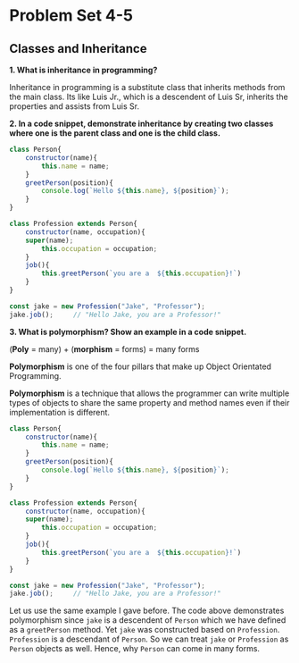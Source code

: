# Problem Set 4-5

## Classes and Inheritance 

**1. What is inheritance in programming?**

Inheritance in programming is a substitute class that inherits methods from the main class.
Its like Luis Jr., which is a descendent of Luis Sr, inherits the properties and assists from Luis Sr.

**2. In a code snippet, demonstrate inheritance by creating two classes where one is the parent class and one is the child class.**

```js
class Person{
    constructor(name){
        this.name = name;
    }
    greetPerson(position){
        console.log(`Hello ${this.name}, ${position}`);
    }
}

class Profession extends Person{
    constructor(name, occupation){
    super(name);
        this.occupation = occupation;
    }
    job(){
        this.greetPerson(`you are a  ${this.occupation}!`)
    }
}

const jake = new Profession("Jake", "Professor");
jake.job();     // "Hello Jake, you are a Professor!"
```

**3. What is polymorphism? Show an example in a code snippet.**

(**Poly** = many) + (**morphism** = forms) = many forms

**Polymorphism** is one of the four pillars that make up Object Orientated Programming. 

**Polymorphism** is a technique that allows the programmer can write multiple types of objects to share the same property and method names even if their implementation is different. 
```js
class Person{
    constructor(name){
        this.name = name;
    }
    greetPerson(position){
        console.log(`Hello ${this.name}, ${position}`);
    }
}

class Profession extends Person{
    constructor(name, occupation){
    super(name);
        this.occupation = occupation;
    }
    job(){
        this.greetPerson(`you are a  ${this.occupation}!`)
    }
}

const jake = new Profession("Jake", "Professor");
jake.job();     // "Hello Jake, you are a Professor!"
```

Let us use the same example I gave before. The code above demonstrates polymorphism since `jake` is a descendent of `Person` which we have defined as a `greetPerson` method. Yet `jake` was constructed based on `Profession`. `Profession` is a descendant of `Person`. So we can treat `jake` or `Profession` as `Person` objects as well. Hence, why `Person` can come in many forms.